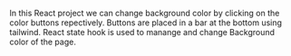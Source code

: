 In this React project we can change background color by clicking on the color buttons repectively. Buttons are placed in a bar at the bottom using tailwind. React state hook is used to manange and change Background color of the page.